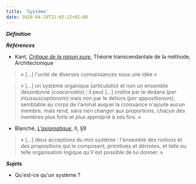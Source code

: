 ```yaml
---
title: 'Système'
date: 2018-04-20T21:02:12+02:00
---
```


***Définition*** 

>

***Références***

* Kant, <u>*Critique de la raison pure*</u>, Théorie transcendantale de la méthode, Architectonique

> &laquo; [...] l'unité de diverses connaissances sous une idée &raquo;  

> &laquo; [...] un système organique (*articulatio*) et non un ensemble désordonné (*coacervatio*) ;
> il peut [...] croître par le dedans (*per intussusceptionem*) mais non par le dehors
> (*per appositionem*), semblable au corps de l'animal auquel la croissance n'ajoute aucun membre,
> mais rend, sans rien changer aux proportions, chacun des membres plus forts et plus approprié
> à ses fins. &raquo;

* Blanché, <u>*L'axiomatique*</u>, II, &sect;9

> &laquo; [...] deux acceptions du mot système : l'ensemble des notions et des propositions qui
> le composent, primitives et dérivées, et telle ou telle organisation logique qu'il est possible
> de lui donner. &raquo;

***Sujets***

- Qu'est-ce qu'un système ?
